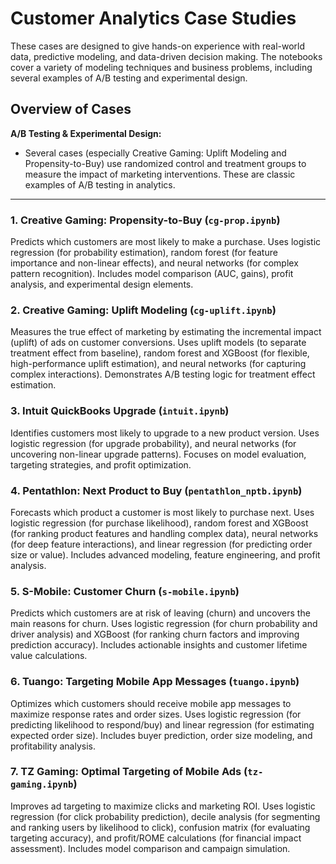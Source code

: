 # Customer Analytics Case Studies

These cases are designed to give hands-on experience with real-world data, predictive modeling, and data-driven decision making. The notebooks cover a variety of modeling techniques and business problems, including several examples of A/B testing and experimental design.

## Overview of Cases

**A/B Testing & Experimental Design:**
- Several cases (especially Creative Gaming: Uplift Modeling and Propensity-to-Buy) use randomized control and treatment groups to measure the impact of marketing interventions. These are classic examples of A/B testing in analytics.

---


### 1. Creative Gaming: Propensity-to-Buy (`cg-prop.ipynb`)
Predicts which customers are most likely to make a purchase. Uses logistic regression (for probability estimation), random forest (for feature importance and non-linear effects), and neural networks (for complex pattern recognition). Includes model comparison (AUC, gains), profit analysis, and experimental design elements.


### 2. Creative Gaming: Uplift Modeling (`cg-uplift.ipynb`)
Measures the true effect of marketing by estimating the incremental impact (uplift) of ads on customer conversions. Uses uplift models (to separate treatment effect from baseline), random forest and XGBoost (for flexible, high-performance uplift estimation), and neural networks (for capturing complex interactions). Demonstrates A/B testing logic for treatment effect estimation.


### 3. Intuit QuickBooks Upgrade (`intuit.ipynb`)
Identifies customers most likely to upgrade to a new product version. Uses logistic regression (for upgrade probability), and neural networks (for uncovering non-linear upgrade patterns). Focuses on model evaluation, targeting strategies, and profit optimization.


### 4. Pentathlon: Next Product to Buy (`pentathlon_nptb.ipynb`)
Forecasts which product a customer is most likely to purchase next. Uses logistic regression (for purchase likelihood), random forest and XGBoost (for ranking product features and handling complex data), neural networks (for deep feature interactions), and linear regression (for predicting order size or value). Includes advanced modeling, feature engineering, and profit analysis.


### 5. S-Mobile: Customer Churn (`s-mobile.ipynb`)
Predicts which customers are at risk of leaving (churn) and uncovers the main reasons for churn. Uses logistic regression (for churn probability and driver analysis) and XGBoost (for ranking churn factors and improving prediction accuracy). Includes actionable insights and customer lifetime value calculations.


### 6. Tuango: Targeting Mobile App Messages (`tuango.ipynb`)
Optimizes which customers should receive mobile app messages to maximize response rates and order sizes. Uses logistic regression (for predicting likelihood to respond/buy) and linear regression (for estimating expected order size). Includes buyer prediction, order size modeling, and profitability analysis.


### 7. TZ Gaming: Optimal Targeting of Mobile Ads (`tz-gaming.ipynb`)
Improves ad targeting to maximize clicks and marketing ROI. Uses logistic regression (for click probability prediction), decile analysis (for segmenting and ranking users by likelihood to click), confusion matrix (for evaluating targeting accuracy), and profit/ROME calculations (for financial impact assessment). Includes model comparison and campaign simulation.